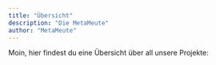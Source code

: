 ```yaml
---
title: "Übersicht"
description: "Die MetaMeute"
author: "MetaMeute"
---
```


Moin, hier findest du eine Übersicht über all unsere Projekte:
